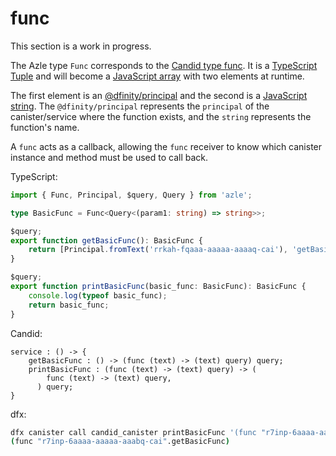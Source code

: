 # func

This section is a work in progress.

The Azle type `Func` corresponds to the [Candid type func](https://internetcomputer.org/docs/current/references/candid-ref#type-func---). It is a [TypeScript Tuple](https://www.tutorialsteacher.com/typescript/typescript-tuple) and will become a [JavaScript array](https://developer.mozilla.org/en-US/docs/Web/JavaScript/Reference/Global_Objects/Array) with two elements at runtime.

The first element is an [@dfinity/principal](https://www.npmjs.com/package/@dfinity/principal) and the second is a [JavaScript string](https://developer.mozilla.org/en-US/docs/Web/JavaScript/Reference/Global_Objects/String). The `@dfinity/principal` represents the `principal` of the canister/service where the function exists, and the `string` represents the function's name.

A `func` acts as a callback, allowing the `func` receiver to know which canister instance and method must be used to call back.

TypeScript:

```typescript
import { Func, Principal, $query, Query } from 'azle';

type BasicFunc = Func<Query<(param1: string) => string>>;

$query;
export function getBasicFunc(): BasicFunc {
    return [Principal.fromText('rrkah-fqaaa-aaaaa-aaaaq-cai'), 'getBasicFunc'];
}

$query;
export function printBasicFunc(basic_func: BasicFunc): BasicFunc {
    console.log(typeof basic_func);
    return basic_func;
}
```

Candid:

```
service : () -> {
    getBasicFunc : () -> (func (text) -> (text) query) query;
    printBasicFunc : (func (text) -> (text) query) -> (
        func (text) -> (text) query,
      ) query;
}
```

dfx:

```bash
dfx canister call candid_canister printBasicFunc '(func "r7inp-6aaaa-aaaaa-aaabq-cai".getBasicFunc)'
(func "r7inp-6aaaa-aaaaa-aaabq-cai".getBasicFunc)
```
